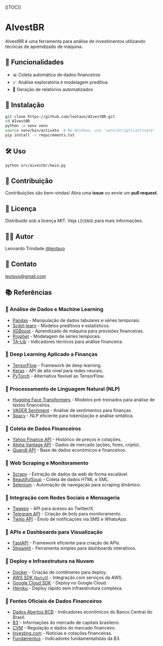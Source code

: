 [[TOC]]
# AIvestBR

AIvestBR é uma ferramenta para análise de investimentos utilizando técnicas de aprendizado de máquina.

## 📌 Funcionalidades

- 📊 Coleta automática de dados financeiros
- 📈 Análise exploratória e modelagem preditiva
- 📑 Geração de relatórios automatizados

## 🚀 Instalação

```sh
git clone https://github.com/leotavo/AIvestBR.git
cd AIvestBR
python -m venv venv
source venv/bin/activate  # No Windows, use 'venv\Scripts\activate'
pip install -r requirements.txt
```

## 🛠 Uso

```sh
python src/aivestbr/main.py
```

## 🤝 Contribuição

Contribuições são bem-vindas! Abra uma **issue** ou envie um **pull request**.

## 📝 Licença

Distribuído sob a licença MIT. Veja `LICENSE` para mais informações.

## 🧑‍💻 Autor

Leonardo Trindade [@leotavo](https://github.com/leotavo)

## 📧 Contato

[leotavo@gmail.com](mailto:leotavo@gmail.com)

## 📚 Referências

### 🔹 Análise de Dados e Machine Learning
- [Pandas](https://pandas.pydata.org/) - Manipulação de dados tabulares e séries temporais.
- [Scikit-learn](https://scikit-learn.org/stable/) - Modelos preditivos e estatísticos.
- [XGBoost](https://xgboost.readthedocs.io/en/latest/) - Aprendizado de máquina para previsões financeiras.
- [Prophet](https://facebook.github.io/prophet/) - Modelagem de séries temporais.
- [TA-Lib](https://mrjbq7.github.io/ta-lib/) - Indicadores técnicos para análise financeira.

### 🔹 Deep Learning Aplicado a Finanças
- [TensorFlow](https://www.tensorflow.org/) - Framework de deep learning.
- [Keras](https://keras.io/) - API de alto nível para redes neurais.
- [PyTorch](https://pytorch.org/) - Alternativa flexível ao TensorFlow.

### 🔹 Processamento de Linguagem Natural (NLP)
- [Hugging Face Transformers](https://huggingface.co/) - Modelos pré-treinados para análise de textos financeiros.
- [VADER Sentiment](https://github.com/cjhutto/vaderSentiment) - Análise de sentimentos para finanças.
- [Spacy](https://spacy.io/) - NLP eficiente para tokenização e análise sintática.

### 🔹 Coleta de Dados Financeiros
- [Yahoo Finance API](https://pypi.org/project/yfinance/) - Histórico de preços e cotações.
- [Alpha Vantage API](https://pypi.org/project/alpha-vantage/) - Dados de mercado (ações, forex, cripto).
- [Quandl API](https://www.quandl.com/tools/api) - Base de dados econômicos e financeiros.

### 🔹 Web Scraping e Monitoramento
- [Scrapy](https://scrapy.org/) - Extração de dados da web de forma escalável.
- [BeautifulSoup](https://www.crummy.com/software/BeautifulSoup/bs4/doc/) - Coleta de dados HTML e XML.
- [Selenium](https://www.selenium.dev/) - Automação de navegação para scraping dinâmico.

### 🔹 Integração com Redes Sociais e Mensageria
- [Tweepy](https://www.tweepy.org/) - API para acesso ao Twitter/X.
- [Telegram API](https://core.telegram.org/bots/api) - Criação de bots para monitoramento.
- [Twilio API](https://www.twilio.com/) - Envio de notificações via SMS e WhatsApp.

### 🔹 APIs e Dashboards para Visualização
- [FastAPI](https://fastapi.tiangolo.com/) - Framework eficiente para criação de APIs.
- [Streamlit](https://streamlit.io/) - Ferramenta simples para dashboards interativos.

### 🔹 Deploy e Infraestrutura na Nuvem
- [Docker](https://www.docker.com/) - Criação de contêineres para deploy.
- [AWS SDK (`boto3`)](https://aws.amazon.com/sdk-for-python/) - Integração com serviços da AWS.
- [Google Cloud SDK](https://cloud.google.com/sdk) - Deploy no Google Cloud.
- [Heroku](https://www.heroku.com/) - Deploy rápido sem infraestrutura complexa.

### 🔹 Fontes Oficiais de Dados Financeiros
- [Dados Abertos BCB](https://dadosabertos.bcb.gov.br/) - Indicadores econômicos do Banco Central do Brasil.
- [B3](http://www.b3.com.br/pt_br/) - Informações do mercado de capitais brasileiro.
- [CVM](http://www.cvm.gov.br/) - Regulação e dados do mercado financeiro.
- [Investing.com](https://www.investing.com/) - Notícias e cotações financeiras.
- [Fundamentus](https://www.fundamentus.com.br/) - Indicadores fundamentalistas da B3.
